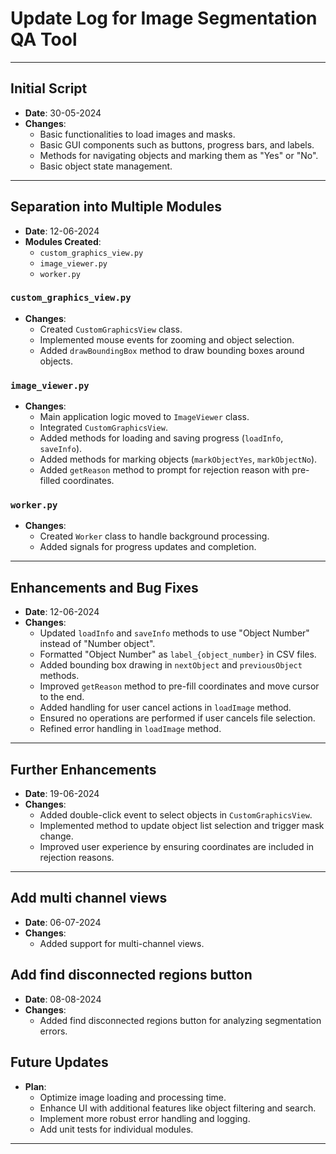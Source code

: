 # Update Log for Image Segmentation QA Tool

---

## Initial Script

- **Date**: 30-05-2024
- **Changes**:
  - Basic functionalities to load images and masks.
  - Basic GUI components such as buttons, progress bars, and labels.
  - Methods for navigating objects and marking them as "Yes" or "No".
  - Basic object state management.

---

## Separation into Multiple Modules

- **Date**: 12-06-2024
- **Modules Created**:
  - `custom_graphics_view.py`
  - `image_viewer.py`
  - `worker.py`

### `custom_graphics_view.py`

- **Changes**:
  - Created `CustomGraphicsView` class.
  - Implemented mouse events for zooming and object selection.
  - Added `drawBoundingBox` method to draw bounding boxes around objects.

### `image_viewer.py`

- **Changes**:
  - Main application logic moved to `ImageViewer` class.
  - Integrated `CustomGraphicsView`.
  - Added methods for loading and saving progress (`loadInfo`, `saveInfo`).
  - Added methods for marking objects (`markObjectYes`, `markObjectNo`).
  - Added `getReason` method to prompt for rejection reason with pre-filled coordinates.

### `worker.py`

- **Changes**:
  - Created `Worker` class to handle background processing.
  - Added signals for progress updates and completion.

---

## Enhancements and Bug Fixes

- **Date**: 12-06-2024
- **Changes**:
  - Updated `loadInfo` and `saveInfo` methods to use "Object Number" instead of "Number object".
  - Formatted "Object Number" as `label_{object_number}` in CSV files.
  - Added bounding box drawing in `nextObject` and `previousObject` methods.
  - Improved `getReason` method to pre-fill coordinates and move cursor to the end.
  - Added handling for user cancel actions in `loadImage` method.
  - Ensured no operations are performed if user cancels file selection.
  - Refined error handling in `loadImage` method.

---

## Further Enhancements

- **Date**: 19-06-2024
- **Changes**:
  - Added double-click event to select objects in `CustomGraphicsView`.
  - Implemented method to update object list selection and trigger mask change.
  - Improved user experience by ensuring coordinates are included in rejection reasons.

---

## Add multi channel views

- **Date**: 06-07-2024
- **Changes**:
  - Added support for multi-channel views.

## Add find disconnected regions button

- **Date**: 08-08-2024
- **Changes**:
  - Added find disconnected regions button for analyzing segmentation errors.

## Future Updates

- **Plan**:
  - Optimize image loading and processing time.
  - Enhance UI with additional features like object filtering and search.
  - Implement more robust error handling and logging.
  - Add unit tests for individual modules.

---
